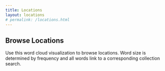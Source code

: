 ```yaml
---
title: Locations
layout: locations
# permalink: /locations.html
---
```


## Browse Locations

Use this word cloud visualization to browse locations.
Word size is determined by frequency and all words link to a corresponding collection search.
